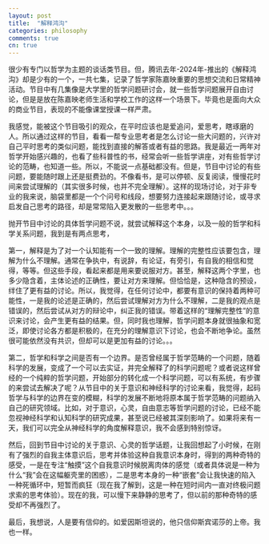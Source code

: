 ```yaml
---
layout: post
title:  "解释鸿沟"
categories: philosophy
comments: true
cn: true
---
```


很少有专门以哲学为主题的谈话类节目。但，腾讯去年-2024年-推出的《解释鸿沟》却是少有的一个，一共七集，记录了哲学家陈嘉映重要的思想交流和日常精神活动。节目中有几集像是大学里的哲学问题研讨会，就一些哲学问题展开自由讨论，但是是放在陈嘉映老师生活和学校工作的这样一个场景下。毕竟也是面向大众的商业节目，表现的不能像课堂授课一样严肃。

我感觉，能被这个节目吸引的观众，在平时应该也是爱追问，爱思考，瞎琢磨的人。所以通过这样的节目，看看一帮专业思考者是怎么讨论一些大问题的，兴许对自己平时思考的类似问题，能找到直接的解答或者有益的思路。我是最近一两年对哲学开始感兴趣的，也看了些科普性的书，经常会听一些哲学讲座，对有些哲学讨论的范畴，也知道一些。所以，不能说一点基础都没有。但是，节目中讨论的有些问题，要能随时跟上还是挺费劲的。不像看书，是可以停顿、反复阅读，慢慢花时间来尝试理解的（其实很多时候，也并不完全理解）。这样的现场讨论，对于非专业的我来说，脑袋里都是一个个问号和线段，想要努力连接起来跟随讨论，或寻求启发自己思考的路径，却是常常陷入更发散的一些思考中。。。

抛开节目中讨论的具体哲学问题不说，就尝试解释这个本身，以及一般的哲学和科学关系问题，我到是有两点思考，

第一，解释是为了对一个认知能有一个一致的理解。理解的完整性应该要包含，理解为什么不理解。通常在争执中，有说辞，有论证，有旁引，有自我的相信和觉得，等等。但这些手段，看起来都是用来要说服对方。甚至，解释这两个字里，也多少隐含着，主体论述的正确性，要让对方来理解。但恰恰是，这种隐含的预设，绊住了更有益的讨论。所以，我觉得，在任何讨论中，都要有意识的保持着两种可能性，一是我的论述是正确的，然后尝试理解对方为什么不理解，二是我的观点是错误的，然后尝试从对方的辩论中，纠正我的错误。带着这样的“理解完整性”的意识来讨论，会产生更有益的结果。但，同时我也理解，哲学问题本身就很抽象和宽泛，即使讨论各方都是积极的，在充分的理解意识下讨论，也会不断地争论。虽然很可能依然没有共识，但却可以是更加有益的讨论。。。

第二，哲学和科学之间是否有一个边界。是否曾经属于哲学范畴的一个问题，随着科学的发展，变成了一个可以去实证，并完全解释了的科学问题呢？或者说这样曾经的一个纯粹的哲学问题，开始部分的转化成一个科学问题，可以有系统，有步骤的来尝试去解决了呢？从节目中的关于意识和神经科学的讨论来看，我觉得，起码哲学与科学的边界在变的模糊，科学的发展不断地将原本属于哲学范畴的问题纳入自己的研究领域。比如，对于意识，心灵，自由意志等哲学问题的讨论，已经不能忽视神经科学和认知科学的研究成果，甚至说已经被其深刻影响了。如果将来有一天，我们可以完全从神经科学的角度解释意识，我不会感到特别惊讶。

然后，回到节目中讨论的关于意识、心灵的哲学话题，让我回想起了小时候，在刚有了强烈的自我主体意识后，思考并体验这种自我意识本身时，得到的两种奇特的感受，一是在专注“触摸”这个自我意识时候脱离肉体的感觉（或者具体说是一种为什么“我”会在这幅躯壳里的困惑），二是思考本身的一种“嵌套”会让我快速的陷入一种死循环中，短暂而疯狂（现在我了解到，这是一种在短时间内一直对终极问题求索的思考体验）。现在的我，可以慢下来静静的思考了，但以前的那种奇特的感受却不再强烈了。

最后，我想说，人是要有信仰的。如爱因斯坦说的，他只信仰斯宾诺莎的上帝。我也一样。